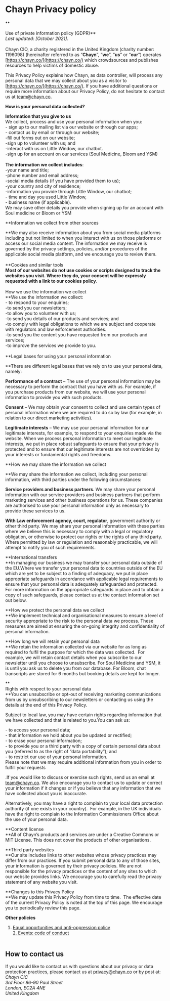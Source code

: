 Chayn Privacy policy
====================

**  
  
Use of private information policy (GDPR)**  
_Last updated: \[October 2021\].  
‍_  
Chayn CIO, a charity registered in the United Kingdom (charity number: 1196098) (hereinafter referred to as “**Chayn**”, “**we**”, “**us**” or “**our**”) operates [https://chayn.co/](https://chayn.co/) which crowdsources and publishes resources to help victims of domestic abuse.  
  
This Privacy Policy explains how Chayn, as data controller, will process any personal data that we may collect about you as a visitor to [https://chayn.co/](https://chayn.co/). If you have additional questions or require more information about our Privacy Policy, do not hesitate to contact us at team@chayn.co.  
  
**How is your personal data collected?**  
  
**Information that you give to us**  
We collect, process and use your personal information when you:  
\- sign up to our mailing list via our website or through our apps;  
\- contact us by email or through our website;  
\-fill out forms out on our website;  
\-sign up to volunteer with us; and  
\-interact with us on Little Window, our chatbot.  
\-sign up for an account on our services (Soul Medicine, Bloom and YSM)  
‍  
**The information we collect includes**:  
\-your name and title;  
\-phone number and email address;  
\-social media details (if you have provided them to us);  
\-your country and city of residence;  
\-information you provide through Little Window, our chatbot;  
\- time and day you used Little Window,  
\- business name (if applicable).  
We may save other details you provide when signing up for an account with Soul medicine or Bloom or YSM  
  
**Information we collect from other sources  
  
‍**We may also receive information about you from social media platforms including but not limited to when you interact with us on those platforms or access our social media content. The information we may receive is governed by the privacy settings, policies, and/or procedures of the applicable social media platform, and we encourage you to review them.  
‍  
**Cookies and similar tools  
‍**Most of our websites do not use cookies or scripts designed to track the websites you visit. Where they do, your consent will be expressly requested with a link to our cookies policy**.  
‍  
How we use the information we collect  
‍**We use the information we collect:  
\- to respond to your enquiries;  
\-to send you our newsletters;  
\-to allow you to volunteer with us;  
\-to send you details of our products and services; and  
\-to comply with legal obligations to which we are subject and cooperate with regulators and law enforcement authorities.  
\-to send you the content you have requested from our products and services;  
\-to improve the services we provide to you.  
‍  
**Legal bases for using your personal information  
  
‍**There are different legal bases that we rely on to use your personal data, namely:  
  
‍**Performance of a contract** – The use of your personal information may be necessary to perform the contract that you have with us. For example, if you purchase products from our website, we will use your personal information to provide you with such products.  
  
‍**Consent** – We may obtain your consent to collect and use certain types of personal information when we are required to do so by law (for example, in relation to our direct marketing activities).  
  
‍**Legitimate interests** – We may use your personal information for our legitimate interests, for example, to respond to your enquiries made via the website. When we process personal information to meet our legitimate interests, we put in place robust safeguards to ensure that your privacy is protected and to ensure that our legitimate interests are not overridden by your interests or fundamental rights and freedoms.  
  
**How we may share the information we collect  
  
‍**We may share the information we collect, including your personal information, with third parties under the following circumstances:  
  
**Service providers and business partners**. We may share your personal information with our service providers and business partners that perform marketing services and other business operations for us. These companies are authorised to use your personal information only as necessary to provide these services to us.  
  
**With Law enforcement agency, court, regulator**, government authority or other third party. We may share your personal information with these parties where we believe this is necessary to comply with a legal or regulatory obligation, or otherwise to protect our rights or the rights of any third party. Where permitted by law or regulation and reasonably practicable, we will attempt to notify you of such requirements.  
  
  
**International transfers  
‍**In managing our business we may transfer your personal data outside of the EU.Where we transfer your personal data to countries outside of the EU which are yet to be subject to a finding of adequacy, we put in place appropriate safeguards in accordance with applicable legal requirements to ensure that your personal data is adequately safeguarded and protected. For more information on the appropriate safeguards in place and to obtain a copy of such safeguards, please contact us at the contact information set out below.  
  
**How we protect the personal data we collect  
‍**We implement technical and organisational measures to ensure a level of security appropriate to the risk to the personal data we process. These measures are aimed at ensuring the on-going integrity and confidentiality of personal information.  
  
‍**How long we will retain your personal data  
‍**We retain the information collected via our website for as long as required to fulfil the purpose for which the data was collected.  For example, we will retain contact details when you subscribe to our newsletter until you choose to unsubscribe. For Soul Medicine and YSM, it is until you ask us to delete you from our database. For Bloom, chat transcripts are stored for 6 months but booking details are kept for longer.  
  
**  
Rights with respect to your personal data  
‍**You can unsubscribe or opt-out of receiving marketing communications from us by unsubscribing to our newsletters or contacting us using the details at the end of this Privacy Policy.  
  
Subject to local law, you may have certain rights regarding information that we have collected and that is related to you.You can ask us:  
  
\- to access your personal data;  
\- that information we hold about you be updated or rectified;  
\- to erase your personal information;  
\- to provide you or a third party with a copy of certain personal data about you (referred to as the right of “data portability”); and  
\- to restrict our use of your personal information.  
Please note that we may require additional information from you in order to fulfill your requests  
  
.If you would like to discuss or exercise such rights, send us an email at team@chayn.co. We also encourage you to contact us to update or correct your information if it changes or if you believe that any information that we have collected about you is inaccurate.  
  
Alternatively, you may have a right to complain to your local data protection authority (if one exists in your country).  For example, in the UK individuals have the right to complain to the Information Commissioners Office about the use of your personal data.  
  
**Content license  
‍**All of Chayn’s products and services are under a Creative Commons or MIT License. This does not cover the products of other organisations.  
  
**Third party websites  
‍**Our site includes links to other websites whose privacy practices may differ from our practices. If you submit personal data to any of those sites, your information is governed by their privacy policies. We are not responsible for the privacy practices or the content of any sites to which our website provides links. We encourage you to carefully read the privacy statement of any website you visit.  
  
**Changes to this Privacy Policy  
‍**We may update this Privacy Policy from time to time.  The effective date of the current Privacy Policy is noted at the top of this page. We encourage you to periodically review this page.  
  
**Other policies**  
1. [Equal opportunities and anti-oppression policy](http://www.chayn.co/policies/equal-opportunities-and-anti-oppression-policy)  
[2\. Events: code of conduct](http://www.chayn.co/policies/events-code-of-conduct)  
**‍**

**How to contact us**
---------------------

If you would like to contact us with questions about our privacy or data protection practices, please contact us at privacy@chayn.co or by post at:  
‍_Chayn CIC  
3rd Floor 86-90 Paul Street  
London, EC2A 4NE  
United Kingdom_